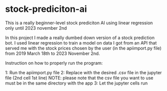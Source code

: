 # stock-prediciton-ai
This is a really beginner-level stock prediciton AI using linear regression only until 2023 november 2nd

In this project I made a really dumbed down version of a stock prediction bot. I used linear regression to train a model on data I got from an API that served me with the stock prices chosen by the user (in the apiimport.py file) from 2019 March 18th to 2023 November 2nd.

Instruction on how to properly run the program:

1: Run the apiimport.py file
2: Replace with the desired .csv file in the jupyter file (2nd cell 1st line)
NOTE: please note that the csv file you want to use must be in the same directory with the app
3: Let the jupyter cells run
